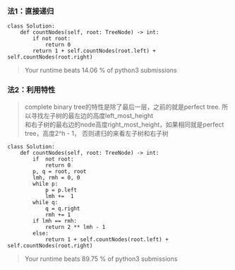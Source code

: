 ### 法1：直接递归

```
class Solution:
    def countNodes(self, root: TreeNode) -> int:
        if not root:
            return 0
        return 1 + self.countNodes(root.left) + self.countNodes(root.right)
```
> Your runtime beats 14.06 % of python3 submissions

### 法2：利用特性

> complete binary tree的特性是除了最后一层，之前的就是perfect tree. 所以寻找左子树的最左边的高度left_most_height\
和右子树的最右边的node高度right_most_height，如果相同就是perfect tree，高度2^h - 1， 否则递归的来看左子树和右子树

```
class Solution:
    def countNodes(self, root: TreeNode) -> int:
        if  not root:
            return 0
        p, q = root, root
        lmh, rmh = 0, 0
        while p:
            p = p.left
            lmh +=  1
        while q:
            q = q.right
            rmh += 1
        if lmh == rmh:
            return 2 ** lmh - 1
        else:
            return 1 + self.countNodes(root.left) + self.countNodes(root.right)

```

> Your runtime beats 89.75 % of python3 submissions
